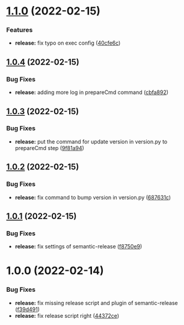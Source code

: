 # [1.1.0](https://github.com/public-sysunicorns-info/fastapi_sysunicorns_helper/compare/v1.0.4...v1.1.0) (2022-02-15)


### Features

* **release:** fix typo on exec config ([40cfe6c](https://github.com/public-sysunicorns-info/fastapi_sysunicorns_helper/commit/40cfe6c4d4f0e84eb05a2a486e2e6c599609b2a1))

## [1.0.4](https://github.com/public-sysunicorns-info/fastapi_sysunicorns_helper/compare/v1.0.3...v1.0.4) (2022-02-15)


### Bug Fixes

* **release:** adding more log in prepareCmd command ([cbfa892](https://github.com/public-sysunicorns-info/fastapi_sysunicorns_helper/commit/cbfa8927945549b43c858fbaa9a9ed35129504f6))

## [1.0.3](https://github.com/public-sysunicorns-info/fastapi_sysunicorns_helper/compare/v1.0.2...v1.0.3) (2022-02-15)


### Bug Fixes

* **release:** put the command for update version in version.py to prepareCmd step ([9f81a94](https://github.com/public-sysunicorns-info/fastapi_sysunicorns_helper/commit/9f81a94972019128fc48ac3886ce6b02a17d225e))

## [1.0.2](https://github.com/public-sysunicorns-info/fastapi_sysunicorns_helper/compare/v1.0.1...v1.0.2) (2022-02-15)


### Bug Fixes

* **release:** fix command to bump version in version.py ([687631c](https://github.com/public-sysunicorns-info/fastapi_sysunicorns_helper/commit/687631cff8ed205c4b57aca51f3ccb2a53f836bc))

## [1.0.1](https://github.com/public-sysunicorns-info/fastapi_sysunicorns_helper/compare/v1.0.0...v1.0.1) (2022-02-15)


### Bug Fixes

* **release:** fix settings of semantic-release ([f8750e9](https://github.com/public-sysunicorns-info/fastapi_sysunicorns_helper/commit/f8750e9771e88102aec6fc0f8dc99a43b1e96c89))

# 1.0.0 (2022-02-14)


### Bug Fixes

* **release:** fix missing release script and plugin of semantic-release ([f39d491](https://github.com/public-sysunicorns-info/fastapi_sysunicorns_helper/commit/f39d491274621a3d43c5946537a7bf5245bf122b))
* **release:** fix release script right ([44372ce](https://github.com/public-sysunicorns-info/fastapi_sysunicorns_helper/commit/44372cec9a11b86bcafaf0754048bf457deba1f4))
